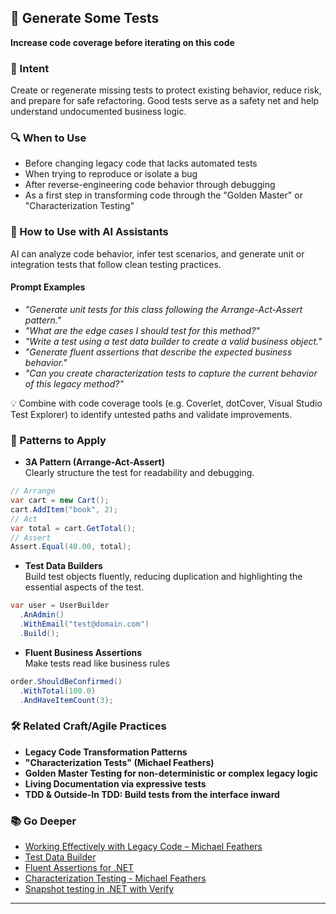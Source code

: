 ## 🧪 Generate Some Tests  
**Increase code coverage before iterating on this code**

### 🎯 Intent  
Create or regenerate missing tests to protect existing behavior, reduce risk, and prepare for safe refactoring. Good tests serve as a safety net and help understand undocumented business logic.

### 🔍 When to Use  
- Before changing legacy code that lacks automated tests  
- When trying to reproduce or isolate a bug  
- After reverse-engineering code behavior through debugging  
- As a first step in transforming code through the "Golden Master" or "Characterization Testing"

### 🤖 How to Use with AI Assistants  

AI can analyze code behavior, infer test scenarios, and generate unit or integration tests that follow clean testing practices.

#### Prompt Examples  
- *"Generate unit tests for this class following the Arrange-Act-Assert pattern."*  
- *"What are the edge cases I should test for this method?"*  
- *"Write a test using a test data builder to create a valid business object."*  
- *"Generate fluent assertions that describe the expected business behavior."*  
- *"Can you create characterization tests to capture the current behavior of this legacy method?"*

💡 Combine with code coverage tools (e.g. Coverlet, dotCover, Visual Studio Test Explorer) to identify untested paths and validate improvements.

### 🧱 Patterns to Apply  
- **3A Pattern (Arrange-Act-Assert)**  
Clearly structure the test for readability and debugging.
```csharp
// Arrange
var cart = new Cart();
cart.AddItem("book", 2);
// Act
var total = cart.GetTotal();
// Assert
Assert.Equal(40.00, total);
```
- **Test Data Builders**  
Build test objects fluently, reducing duplication and highlighting the essential aspects of the test.
```csharp
var user = UserBuilder
  .AnAdmin()
  .WithEmail("test@domain.com")
  .Build();
```
- **Fluent Business Assertions**  
Make tests read like business rules
```csharp
order.ShouldBeConfirmed()
  .WithTotal(100.0)
  .AndHaveItemCount(3);
```
### 🛠️ Related Craft/Agile Practices  
- **Legacy Code Transformation Patterns**
- **"Characterization Tests" (Michael Feathers)**
- **Golden Master Testing for non-deterministic or complex legacy logic**
- **Living Documentation via expressive tests**
- **TDD & Outside-In TDD: Build tests from the interface inward**

### 📚 Go Deeper  
- [Working Effectively with Legacy Code – Michael Feathers](https://www.oreilly.com/library/view/working-effectively-with/0131177052/)
- [Test Data Builder](https://xtrem-tdd.netlify.app/flavours/testing/test-data-builders/)
- [Fluent Assertions for .NET](https://xtrem-tdd.netlify.app/Flavours/Testing/fluent-assertions)
- [Characterization Testing - Michael Feathers](https://michaelfeathers.silvrback.com/characterization-testing)
- [Snapshot testing in .NET with Verify](https://blog.jetbrains.com/dotnet/2024/07/11/snapshot-testing-in-net-with-verify/)

---